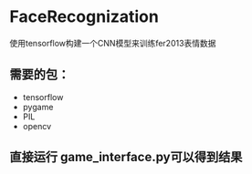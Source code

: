 # FaceRecognization

使用tensorflow构建一个CNN模型来训练fer2013表情数据

## 需要的包：
- tensorflow
- pygame
- PIL
- opencv

## 直接运行 game_interface.py可以得到结果
